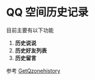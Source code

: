 # QQ 空间历史记录

目前主要有以下功能

1. **历史说说**
2. **历史好友列表**
3. **历史留言**



参考  [GetQzonehistory](https://github.com/LibraHp/GetQzonehistory) 
